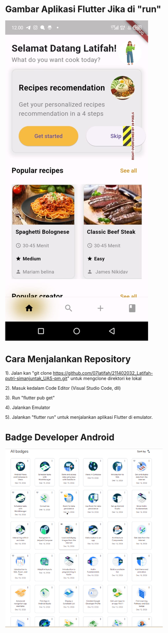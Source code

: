 # Gambar Aplikasi Flutter Jika di "run"

![A POS application](image/run.jpeg)


# Cara Menjalankan Repository

1). Jalan kan "git clone https://github.com/07latifah/211402032_Latifah-putri-simanjuntak_UAS-pm.git" untuk mengclone direktori ke lokal

2). Masuk kedalam Code Editor (Visual Studio Code, dll)

3). Run "flutter pub get"

4). Jalankan Emulator

5). Jalankan "flutter run" untuk menjalankan aplikasi Flutter di emulator.

# Badge Developer Android
![A POS application](image/ss.png)

